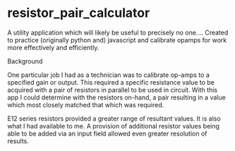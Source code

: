 # resistor_pair_calculator

A utility application which will likely be useful to precisely no one.... Created to practice (originally python and) javascript and calibrate opamps for work more effectively and efficiently. 

Background

One particular job I had as a technician was to calibrate op-amps to a specified gain or output. This required a specific resistance value to be acquired with a pair of resistors in parallel to be used in circuit. With this app I could determine with the resistors on-hand, a pair resulting in a value which most closely matched that which was required. 

E12 series resistors provided a greater range of resultant values. It is also what I had available to me. A provision of additional resistor values being able to be added via an input field allowed even greater resolution of results. 
